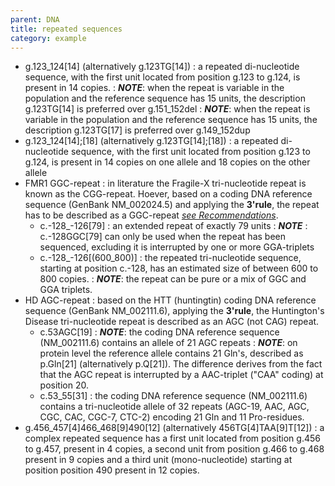 ```yaml
---
parent: DNA
title: repeated sequences
category: example
---
```


*	g.123\_124[14] (alternatively g.123TG[14])
	: a repeated di-nucleotide sequence, with the first unit located from position g.123 to g.124, is present in 14 copies.
	: _**NOTE**_: when the repeat is variable in the population and the reference sequence has 15 units, the description g.123TG[14] is preferred over g.151\_152del
	: _**NOTE**_: when the repeat is variable in the population and the reference sequence has 15 units, the description g.123TG[17] is preferred over g.149\_152dup
*	g.123\_124[14];[18] (alternatively g.123TG[14];[18])
	: a repeated di-nucleotide sequence, with the first unit located from position g.123 to g.124, is present in 14 copies on one allele and 18 copies on the other allele
*	FMR1 GGC-repeat
	: in literature the Fragile-X tri-nucleotide repeat is known as the CGG-repeat. Hoever, based on a coding DNA reference sequence (GenBank NM\_002024.5) and applying the **3'rule**, the repeat has to be described as a GGC-repeat [_see Recommendations_](/recommendations/general/).
	* c.-128\_-126[79]
	: an extended repeat of exactly 79 units
	: _**NOTE**_ : c.-128GGC[79] can only be used when the repeat has been sequenced, excluding it is interrupted by one or more GGA-triplets
	*	c.-128\_-126[(600\_800)]
	: the repeated tri-nucleotide sequence, starting at position c.-128, has an estimated size of between 600 to 800 copies.
	: _**NOTE**_: the repeat can be pure or a mix of GGC and GGA triplets.
*	HD AGC-repeat
	: based on the HTT (huntingtin) coding DNA reference sequence (GenBank NM\_002111.6), applying the **3'rule**, the Huntington's Disease tri-nucleotide repeat is described as an AGC (not CAG) repeat.
	*	c.53AGC[19]
	: _**NOTE**_: the coding DNA reference sequence (NM\_002111.6) contains an allele of 21 AGC repeats
	: _**NOTE**_: on protein level the reference allele contains 21 Gln's, described as p.Gln[21] (alternatively p.Q[21]). The difference derives from the fact that the AGC repeat is interrupted by a AAC-triplet ("CAA" coding) at position 20.
	*	c.53\_55[31]
	: the coding DNA reference sequence (NM\_002111.6) contains a tri-nucleotide allele of 32 repeats (AGC-19, AAC, AGC, CGC, CAC, CGC-7, CTC-2) encoding 21 Gln and 11 Pro-residues.
*	g.456\_457[4]466\_468[9]490[12] (alternatively 456TG[4]TAA[9]T[12])
	: a complex repeated sequence has a first unit located from position g.456 to g.457, present in 4 copies, a second unit from position g.466 to g.468 present in 9 copies and a third unit (mono-nucleotide) starting at position position 490 present in 12 copies.

